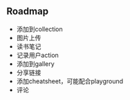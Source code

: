## Roadmap

* 添加到collection
* 图片上传
* 读书笔记
* 记录用户action
* 添加到gallery
* 分享链接
* 添加cheatsheet，可能配合playground
* 评论
